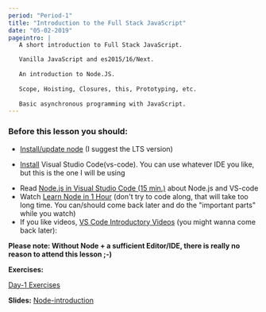 ```yaml
---
period: "Period-1"
title: "Introduction to the Full Stack JavaScript"
date: "05-02-2019"
pageintro: | 
   A short introduction to Full Stack JavaScript.

   Vanilla JavaScript and es2015/16/Next.
   
   An introduction to Node.JS.
   
   Scope, Hoisting, Closures, this, Prototyping, etc.
   
   Basic asynchronous programming with JavaScript.
---
```


### Before this lesson you should:
* <a href="https://nodejs.org/en/download/current/" target="_blank" >Install/update node</a> (I suggest the LTS version)
- [Install](https://code.visualstudio.com/download) Visual Studio Code(vs-code). You can use whatever IDE you like, but this is the one I will be using
<!--readings_begin-->
- Read [Node.js in Visual Studio Code (15 min.)](https://code.visualstudio.com/docs/nodejs/nodejs-tutorial) about Node.js and VS-code 
- Watch [Learn Node in 1 Hour](https://www.youtube.com/watch?v=TlB_eWDSMt4) (don't try to code along, that will take too long time. You can/should come back later and do the "important parts" while you watch)
- If you like videos, [VS Code Introductory Videos](https://code.visualstudio.com/docs/introvideos/overview) (you might wanna come back later):
<!--readings_end-->
**Please note: Without Node + a sufficient Editor/IDE, there is really no reason to attend this lesson ;-)** 

**Exercises:** 
<!--exercises_begin-->
[Day-1 Exercises](https://docs.google.com/document/d/1nGvH5rrd2yhnZqnKfvgS5hBQqwhbbSVyHG31MenA7-o)
 <!--exercises_end-->

**Slides:** 
[Node-introduction](http://slides.mydemos.dk/node1/NodeIntro.html#1)